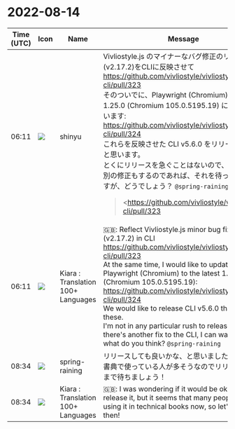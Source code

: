 # 2022-08-14

|Time (UTC)|Icon|Name|Message|
|---|---|---|---|
|06:11|![](https://avatars.slack-edge.com/2018-04-27/354445776386_e258f5ed5ba887b08668_72.jpg)|shinyu|Vivliostyle.js のマイナーなバグ修正のリリース(v2.17.2)をCLIに反映させて<br><https://github.com/vivliostyle/vivliostyle-cli/pull/323><br>そのついでに、Playwright (Chromium)も最新 1.25.0 (Chromium 105.0.5195.19) にしようと思います:<br><https://github.com/vivliostyle/vivliostyle-cli/pull/324><br>これらを反映させた CLI v5.6.0 をリリースしたいと思います。<br>とくにリリースを急ぐことはないので、CLIに何か別の修正もするのであれば、それを待ってもよいですが、どうでしょう？ `@spring-raining`<br><blockquote><https://github.com/vivliostyle/vivliostyle-cli/pull/323|#323 fix: Update Vivliostyle.js to 2.17.2: Bug Fix></blockquote><br><blockquote><https://github.com/vivliostyle/vivliostyle-cli/pull/324|#324 feat: Update Playwright to 1.25.0 (Chromium 105.0.5195.19)></blockquote>|
|06:11|![](https://avatars.slack-edge.com/2021-08-02/2324149410423_2aa7423c4133ecb9f168_72.png)|Kiara : Translation 100+ Languages|🇬🇧: Reflect Vivliostyle.js minor bug fix release (v2.17.2) in CLI<br><https://github.com/vivliostyle/vivliostyle-cli/pull/323><br>At the same time, I would like to update Playwright (Chromium) to the latest 1.25.0 (Chromium 105.0.5195.19):<br><https://github.com/vivliostyle/vivliostyle-cli/pull/324><br>We would like to release CLI v5.6.0 that reflects these.<br>I'm not in any particular rush to release it, so if there's another fix to the CLI, I can wait, but what do you think? `@spring-raining`|
|08:34|![](https://secure.gravatar.com/avatar/1ac180f0868137292905c311b5fff781.jpg?s=72&d=https%3A%2F%2Fa.slack-edge.com%2Fdf10d%2Fimg%2Favatars%2Fava_0021-72.png)|spring-raining|リリースしても良いかな、と思いましたが今は技術書典で使っている人が多そうなのでリリースはそれまで待ちましょう！|
|08:34|![](https://avatars.slack-edge.com/2021-08-02/2324149410423_2aa7423c4133ecb9f168_72.png)|Kiara : Translation 100+ Languages|🇬🇧: I was wondering if it would be okay to release it, but it seems that many people are using it in technical books now, so let's wait until then!|

